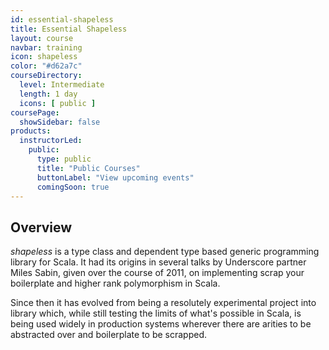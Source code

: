 ```yaml
---
id: essential-shapeless
title: Essential Shapeless
layout: course
navbar: training
icon: shapeless
color: "#d62a7c"
courseDirectory:
  level: Intermediate
  length: 1 day
  icons: [ public ]
coursePage:
  showSidebar: false
products:
  instructorLed:
    public:
      type: public
      title: "Public Courses"
      buttonLabel: "View upcoming events"
      comingSoon: true
---
```


## Overview

<em>shapeless</em> is a type class and dependent type based generic programming library for Scala. It had its origins in several talks by Underscore partner Miles Sabin, given over the course of 2011, on implementing scrap your boilerplate and higher rank polymorphism in Scala.

Since then it has evolved from being a resolutely experimental project into library which, while still testing the limits of what's possible in Scala, is being used widely in production systems wherever there are arities to be abstracted over and boilerplate to be scrapped.
